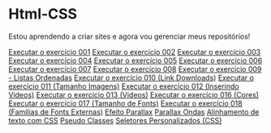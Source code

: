 # Html-CSS
 

 Estou aprendendo a criar sites e agora vou gerenciar meus repositórios!
 
 <a href="https://ser001.github.io/Html-CSS/Exercicios/ex002/index.html">Executar o exercício 001</a>
  <a href="https://ser001.github.io/Html-CSS/Exercicios/ex001/index.html">Executar o exercício 002</a>
 <a href="https://ser001.github.io/Html-CSS/Exercicios/ex003/index.html">Executar o exercício 003</a>
 <a href="https://ser001.github.io/Html-CSS/Exercicios/ex004/index.html">Executar o exercício 004</a>
 <a href="https://ser001.github.io/Html-CSS/Exercicios/ex005/index.html">Executar o exercício 005</a>
 <a href="https://ser001.github.io/Html-CSS/Exercicios/ex006/index.html">Executar o exercício 006</a>
 <a href="https://ser001.github.io/Html-CSS/Exercicios/ex007/index.html">Executar o exercício 007</a>
 <a href="https://ser001.github.io/Html-CSS/Exercicios/ex008/index.html">Executar o exercício 008</a>
 <a href="https://ser001.github.io/Html-CSS/Exercicios/ex009 listas ordenadas/index.html">Executar o exercício 009 - Listas Ordenadas</a>
 <a href="https://ser001.github.io/Html-CSS/Exercicios/ex0010 link downloads/index.html">Executar o exercício 010 (Link Downloads)</a>
 <a href="https://ser001.github.io/Html-CSS/Exercicios/ex011 Tam, Imagens/index.html">Executar o exercício 011 (Tamanho Imagens)</a>
 <a href="https://ser001.github.io/Html-CSS/Exercicios/ex012 inserindo video/index.html">Executar o exercício 012 (Inserindo Videos)</a>
 <a href="https://ser001.github.io/Html-CSS/Exercicios/ex013 Videos/index.html">Executar o exercício 013 (Videos)</a>
 <a href="https://ser001.github.io/Html-CSS/Exercicios/ex016 cores/index.html">Executar o exercício 016 (Cores)</a>
 <a href="https://ser001.github.io/Html-CSS/Exercicios/ex017 Tam.fontes/index.html">Executar o exercício 017 (Tamanho de Fonts)</a>
 <a href="https://ser001.github.io/Html-CSS/Exercicios/ex018 familias de fontes externas/index.html">Executar o exercício 018 (Familias de Fonts Externas)</a>
 <a href="https://ser001.github.io/Html-CSS/Exercicios/EfeitoParallax/index.html">Efeito Parallax</a>
 <a href="https://ser001.github.io/Html-CSS/Exercicios/Efeito Parallax-Ondas/index.html">Parallax Ondas</a>
 <a href="https://ser001.github.io/Html-CSS/Exercicios/Alinhamentos de texto com CSS/index.html">Alinhamento de texto com CSS</a>
 <a href="https://ser001.github.io/Html-CSS/Exercicios/Pseudo classes/index.html">Pseudo Classes</a>
 <a href="https://ser001.github.io/Html-CSS/Exercicios/Seletores Personalizados CSS/index.html">Seletores Personalizados (CSS)</a>


 








